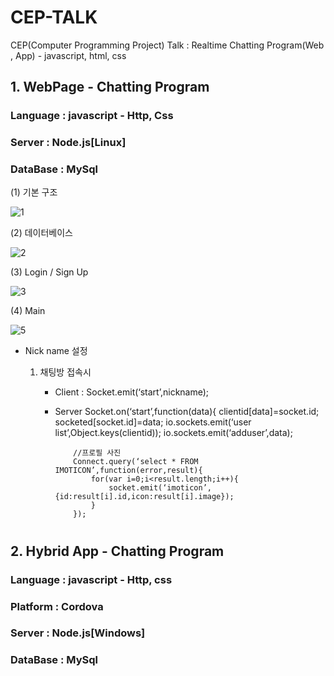 # CEP-TALK
CEP(Computer Programming Project) Talk : Realtime Chatting Program(Web , App) - javascript, html, css

## 1. WebPage - Chatting Program

### Language : javascript - Http, Css

### Server : Node.js[Linux]

### DataBase : MySql

(1) 기본 구조

![1](https://user-images.githubusercontent.com/22411296/61609729-02948000-ac92-11e9-871c-f79055e4c5b0.JPG)

(2) 데이터베이스

![2](https://user-images.githubusercontent.com/22411296/61609752-150eb980-ac92-11e9-8ecd-52f456496d4b.JPG)

(3) Login / Sign Up

![3](https://user-images.githubusercontent.com/22411296/61610329-ceba5a00-ac93-11e9-870a-deef2d146f5c.png)

(4) Main

![5](https://user-images.githubusercontent.com/22411296/61610892-5ce31000-ac95-11e9-93ff-41206c055f51.png)

- Nick name 설정
    1. 채팅방 접속시
        
        - Client : Socket.emit(‘start’,nickname);

        - Server
              Socket.on(‘start’,function(data){
	                clientid[data]=socket.id;
	                socketed[socket.id]=data;
	                io.sockets.emit(‘user list’,Object.keys(clientid));
	                io.sockets.emit(‘adduser’,data);
                  
                  //프로필 사진
                  Connect.query(‘select * FROM IMOTICON’,function(error,result){
	                  for(var i=0;i<result.length;i++){
		                  socket.emit(‘imoticon’,{id:result[i].id,icon:result[i].image});
	                  }
                  });
# 

## 2. Hybrid App - Chatting Program

### Language : javascript - Http, css

### Platform : Cordova

### Server : Node.js[Windows]

### DataBase : MySql



